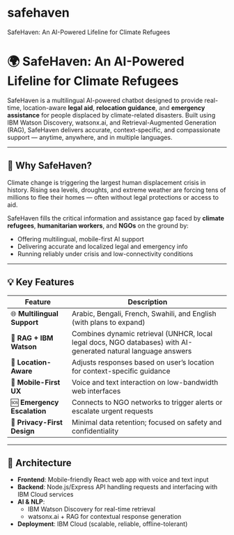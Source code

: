# safehaven
SafeHaven: An AI-Powered Lifeline for Climate Refugees

# 🌍 SafeHaven: An AI-Powered Lifeline for Climate Refugees

SafeHaven is a multilingual AI-powered chatbot designed to provide real-time, location-aware **legal aid**, **relocation guidance**, and **emergency assistance** for people displaced by climate-related disasters. Built using IBM Watson Discovery, watsonx.ai, and Retrieval-Augmented Generation (RAG), SafeHaven delivers accurate, context-specific, and compassionate support — anytime, anywhere, and in multiple languages.

---

## 🚨 Why SafeHaven?

Climate change is triggering the largest human displacement crisis in history. Rising sea levels, droughts, and extreme weather are forcing tens of millions to flee their homes — often without legal protections or access to aid.

SafeHaven fills the critical information and assistance gap faced by **climate refugees**, **humanitarian workers**, and **NGOs** on the ground by:

- Offering multilingual, mobile-first AI support
- Delivering accurate and localized legal and emergency info
- Running reliably under crisis and low-connectivity conditions

---

## 💡 Key Features

| Feature | Description |
|--------|-------------|
| 🌐 **Multilingual Support** | Arabic, Bengali, French, Swahili, and English (with plans to expand) |
| 🧠 **RAG + IBM Watson** | Combines dynamic retrieval (UNHCR, local legal docs, NGO databases) with AI-generated natural language answers |
| 📍 **Location-Aware** | Adjusts responses based on user’s location for context-specific guidance |
| 📲 **Mobile-First UX** | Voice and text interaction on low-bandwidth web interfaces |
| 🆘 **Emergency Escalation** | Connects to NGO networks to trigger alerts or escalate urgent requests |
| 🔐 **Privacy-First Design** | Minimal data retention; focused on safety and confidentiality |

---

## 🧱 Architecture

- **Frontend**: Mobile-friendly React web app with voice and text input
- **Backend**: Node.js/Express API handling requests and interfacing with IBM Cloud services
- **AI & NLP**: 
  - IBM Watson Discovery for real-time retrieval
  - watsonx.ai + RAG for contextual response generation
- **Deployment**: IBM Cloud (scalable, reliable, offline-tolerant)
